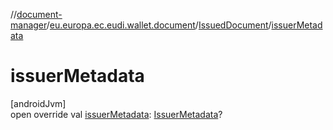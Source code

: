//[document-manager](../../../index.md)/[eu.europa.ec.eudi.wallet.document](../index.md)/[IssuedDocument](index.md)/[issuerMetadata](issuer-metadata.md)

# issuerMetadata

[androidJvm]\
open override val [issuerMetadata](issuer-metadata.md): [IssuerMetadata](../../eu.europa.ec.eudi.wallet.document.metadata/-issuer-metadata/index.md)?
